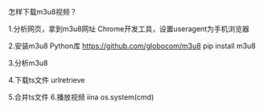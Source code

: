 怎样下载m3u8视频？

1.分析网页，拿到m3u8网址
Chrome开发工具，设置useragent为手机浏览器

2.安装m3u8 Python库
https://github.com/globocom/m3u8
pip install m3u8

3.分析m3u8

4.下载ts文件
urlretrieve

5.合并ts文件
6.播放视频 iina
os.system(cmd)